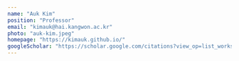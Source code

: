```yaml
---
name: "Auk Kim"
position: "Professor"
email: "kimauk@hai.kangwon.ac.kr"
photo: "auk-kim.jpeg"
homepage: "https://kimauk.github.io/"
googleScholar: "https://scholar.google.com/citations?view_op=list_works&hl=ko&hl=ko&user=sI0qT0MAAAAJ&sortby=pubdate"
---
```

